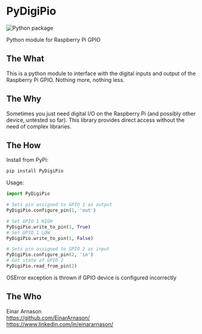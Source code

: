 # PyDigiPio

![Python package](https://github.com/EinarArnason/PyDigiPio/workflows/Python%20package/badge.svg)

Python module for Raspberry Pi GPIO

## The What

This is a python module to interface with the digital inputs and output of the Raspberry Pi GPIO. Nothing more, nothing less.

## The Why

Sometimes you just need digital I/O on the Raspberry Pi (and possibly other device, untested so far). This library provides direct access without the need of complex libraries.

## The How

Install from PyPi:

```bash
pip install PyDigiPio
```

Usage:

```python
import PyDigiPio

# Sets pin assigned to GPIO 1 as output
PyDigiPio.configure_pin(1, 'out')

# Set GPIO 1 HIGH
PyDigiPio.write_to_pin(1, True)
# Set GPIO 1 LOW
PyDigiPio.write_to_pin(1, False)

# Sets pin assigned to GPIO 2 as input
PyDigiPio.configure_pin(2, 'in')
# Get state of GPIO 2
PyDigiPio.read_from_pin(2)
```

OSError exception is thrown if GPIO device is configured incorrectly

## The Who

Einar Arnason  
<https://github.com/EinarArnason/>  
<https://www.linkedin.com/in/einararnason/>
